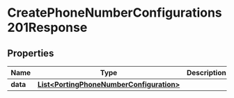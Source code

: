 

# CreatePhoneNumberConfigurations201Response


## Properties

| Name | Type | Description | Notes |
|------------ | ------------- | ------------- | -------------|
|**data** | [**List&lt;PortingPhoneNumberConfiguration&gt;**](PortingPhoneNumberConfiguration.md) |  |  [optional] |



